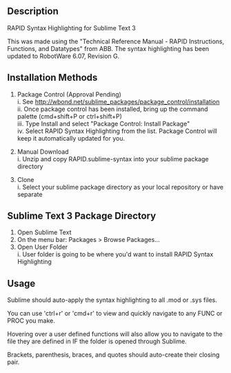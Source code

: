 ## Description
RAPID Syntax Highlighting for Sublime Text 3

This was made using the "Technical Reference Manual - RAPID Instructions, Functions, and Datatypes" from ABB.
The syntax highlighting has been updated to RobotWare 6.07, Revision G.

## Installation Methods
1. Package Control (Approval Pending)  
  i. See http://wbond.net/sublime_packages/package_control/installation  
  ii. Once package control has been installed, bring up the command palette (cmd+shift+P or ctrl+shift+P)  
  iii. Type Install and select "Package Control: Install Package"  
  iv. Select RAPID Syntax Highlighting from the list. Package Control will keep it automatically updated for you.  

2. Manual Download  
  i. Unzip and copy RAPID.sublime-syntax into your sublime package directory  

3. Clone  
  i. Select your sublime package directory as your local repository or have separate  

## Sublime Text 3 Package Directory
1. Open Sublime Text  
2. On the menu bar: Packages > Browse Packages...  
3. Open User Folder  
  i. User folder is going to be where you'd want to install RAPID Syntax Highlighting
  
## Usage
Sublime should auto-apply the syntax highlighting to all .mod or .sys files.

You can use 'ctrl+r' or 'cmd+r' to view and quickly navigate to any FUNC or PROC you make.

Hovering over a user defined functions will also allow you to navigate to the file they are defined in IF the folder is opened through Sublime.

Brackets, parenthesis, braces, and quotes should auto-create their closing pair.
